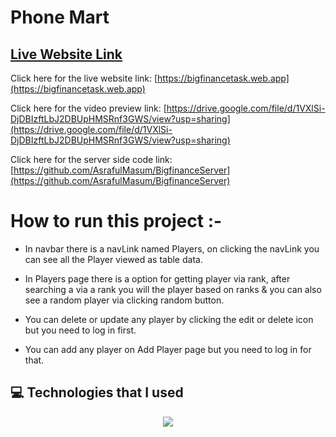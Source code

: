 # Phone Mart

## [ Live Website Link](https://bigfinancetask.web.app)

Click here for the live website link: [https://bigfinancetask.web.app](https://bigfinancetask.web.app)

Click here for the video preview link: [https://drive.google.com/file/d/1VXlSi-DjDBIzftLbJ2DBUpHMSRnf3GWS/view?usp=sharing](https://drive.google.com/file/d/1VXlSi-DjDBIzftLbJ2DBUpHMSRnf3GWS/view?usp=sharing)

Click here for the server side code link: [https://github.com/AsrafulMasum/BigfinanceServer](https://github.com/AsrafulMasum/BigfinanceServer)

# How to run this project :- 

- In navbar there is a navLink named Players, on clicking the navLink you can see all the Player viewed as table data.

- In Players page there is a option for getting player via rank, after searching a via a rank you will the player based on ranks & you can also see a random player via clicking random button.

- You can delete or update any player by clicking the edit or delete icon but you need to log in first.

- You can add any player on Add Player page but you need to log in for that.

## 💻 Technologies that I used

  <p align="center">
  <a href="https://skillicons.dev">
    <img src="https://skillicons.dev/icons?i=js,tailwind,react,firebase,nodejs,mongodb,express" />
  </a>
</p>
